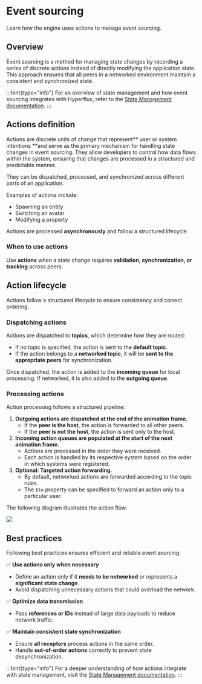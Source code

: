 # Event sourcing

Learn how the engine uses actions to manage event sourcing.

## Overview

Event sourcing is a method for managing state changes by recording a series of discrete actions instead of directly modifying the application state. This approach ensures that all peers in a networked environment maintain a consistent and synchronized state.

:::hint{type="info"}
For an overview of state management and how event sourcing integrates with Hyperflux, refer to the [State Management documentation](https://docs.ir.world/developers/state-management).
:::

## Actions definition

Actions are discrete units of change that represent** user or system intentions **and serve as the primary mechanism for handling state changes in event sourcing. They allow developers to control how data flows within the system, ensuring that changes are processed in a structured and predictable manner.

They can be dispatched, processed, and synchronized across different parts of an application.

Examples of actions include:

- Spawning an entity
- Switching an avatar
- Modifying a property

Actions are processed **asynchronously** and follow a structured lifecycle.

### When to use actions

Use **actions** when a state change requires **validation, synchronization, or tracking** across peers.

## Action lifecycle

Actions follow a structured lifecycle to ensure consistency and correct ordering.

### Dispatching actions

Actions are dispatched to **topics**, which determine how they are routed:

- If no topic is specified, the action is sent to the **default topic**.
- If the action belongs to a **networked topic**, it will be **sent to the appropriate peers** for synchronization.

Once dispatched, the action is added to the **incoming queue** for local processing. If networked, it is also added to the **outgoing queue**.

### Processing actions

Action processing follows a structured pipeline:

1. **Outgoing actions are dispatched at the end of the animation frame.**
   - If the **peer is the host**, the action is forwarded to all other peers.
   - If the **peer is not the host**, the action is sent only to the host.
2. **Incoming action queues are populated at the start of the next animation frame.**
   - Actions are processed in the order they were received.
   - Each action is handled by its respective system based on the order in which systems were registered.
3. **Optional: Targeted action forwarding.**
   - By default, networked actions are forwarded according to the topic rules.
   - The `$to` property can be specified to forward an action only to a particular user.

The following diagram illustrates the action flow:

![](./images/action-flow.png)

## Best practices

Following best practices ensures efficient and reliable event sourcing:

✅ **Use actions only when necessary**

- Define an action only if it **needs to be networked** or represents a **significant state change**.
- Avoid dispatching unnecessary actions that could overload the network.

✅ **Optimize data transmission**

- Pass **references or IDs** instead of large data payloads to reduce network traffic.

✅ **Maintain consistent state synchronization**

- Ensure **all receptors** process actions in the same order.
- Handle **out-of-order actions** correctly to prevent state desynchronization.

:::hint{type="info"}
For a deeper understanding of how actions integrate with state management, visit the [State Management documentation](https://docs.ir.world/developers/state-management).
:::

##

